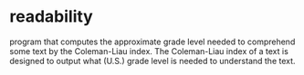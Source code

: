 # readability
program that computes the approximate grade level needed to comprehend some text by  the Coleman-Liau index. The Coleman-Liau index of a text is designed to output what (U.S.) grade level is needed to understand the text. 

